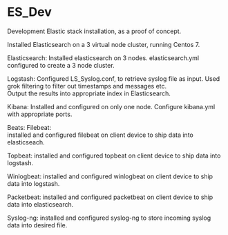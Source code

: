 # ES_Dev

Development Elastic stack installation, as a proof of concept.

Installed Elasticsearch on a 3 virtual node cluster, running Centos 7.

Elasticsearch:
  Installed elasticsearch on 3 nodes.
  elasticsearch.yml configured to create a 3 node cluster.
  
Logstash:
  Configured LS_Syslog.conf, to retrieve syslog file as input.
  Used grok filtering to filter out timestamps and messages etc.  
  Output the results into appropriate index in Elasticsearch.
  
Kibana:
  Installed and configured on only one node.
  Configure kibana.yml with appropriate ports.
  
Beats:
  Filebeat:  
    installed and configured filebeat on client device to ship data into elasticseach.
  
  Topbeat:
    installed and configured topbeat on client device to ship data into logstash.
  
  Winlogbeat:
    installed and configured winlogbeat on client device to ship data into logstash.
  
  Packetbeat:
    installed and configured packetbeat on client device to ship data into elasticsearch.
    
Syslog-ng:
  installed and configured syslog-ng to store incoming syslog data into desired file.
  



